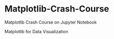 # Matplotlib-Crash-Course
Matplotlib Crash Course on Jupyter Notebook

Matplotlib for Data Visualization
